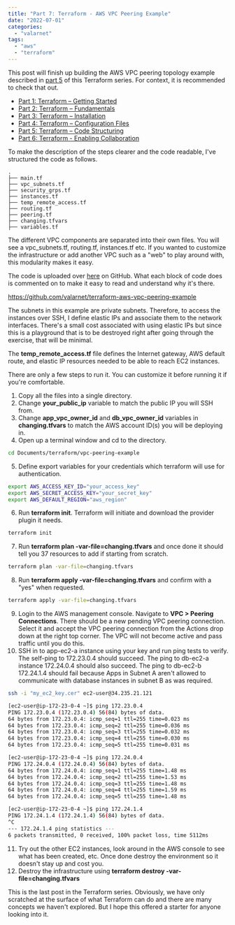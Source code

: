 ```yaml
---
title: "Part 7: Terraform - AWS VPC Peering Example"
date: "2022-07-01"
categories: 
  - "valarnet"
tags: 
  - "aws"
  - "terraform"
---
```


This post will finish up building the AWS VPC peering topology example described in [part 5](/posts/part-5-terraform-code-structuring/) of this Terraform series. For context, it is recommended to check that out.

- [Part 1: Terraform – Getting Started](/posts/20220520-part-1-getting-started-with-terraform-background/)
- [Part 2: Terraform – Fundamentals](/posts/20220521-part-2-terraform-fundamental-concepts/)
- [Part 3: Terraform – Installation](/posts/20220521-part-3-terraform-installation/)
- [Part 4: Terraform – Configuration Files](/posts/20220525-part-4-terraform-configuration-basics/)
- [Part 5: Terraform – Code Structuring](/posts/20220602-part-5-terraform-code-structuring/)
- [Part 6: Terraform - Enabling Collaboration](/posts/20220610-part-6-terraform-enabling-collaboration/)

To make the description of the steps clearer and the code readable, I've structured the code as follows.

```
.
├── main.tf
├── vpc_subnets.tf
├── security_grps.tf
├── instances.tf
├── temp_remote_access.tf
├── routing.tf
├── peering.tf
├── changing.tfvars
├── variables.tf
```

The different VPC components are separated into their own files. You will see a vpc_subnets.tf, routing.tf, instances.tf etc. If you wanted to customize the infrastructure or add another VPC such as a "web" to play around with, this modularity makes it easy.

The code is uploaded over [here](https://github.com/valarnet/terraform-aws-vpc-peering-example) on GitHub. What each block of code does is commented on to make it easy to read and understand why it's there.

https://github.com/valarnet/terraform-aws-vpc-peering-example

The subnets in this example are private subnets. Therefore, to access the instances over SSH, I define elastic IPs and associate them to the network interfaces. There's a small cost associated with using elastic IPs but since this is a playground that is to be destroyed right after going through the exercise, that will be minimal.

The **temp_remote_access.tf** file defines the Internet gateway, AWS default route, and elastic IP resources needed to be able to reach EC2 instances.

There are only a few steps to run it. You can customize it before running it if you're comfortable.

1. Copy all the files into a single directory.
2. Change **your_public_ip** variable to match the public IP you will SSH from.
3. Change **app_vpc_owner_id** and **db_vpc_owner_id** variables in **changing.tfvars** to match the AWS account ID(s) you will be deploying in.
4. Open up a terminal window and cd to the directory.
```bash
cd Documents/terraform/vpc-peering-example
```
5. Define export variables for your credentials which terraform will use for authentication.
```bash
export AWS_ACCESS_KEY_ID="your_access_key"
export AWS_SECRET_ACCESS_KEY="your_secret_key"
export AWS_DEFAULT_REGION="aws_region"
```
6. Run **terraform init**. Terraform will initiate and download the provider plugin it needs.
```bash
terraform init
```
7. Run **terraform plan -var-file=changing.tfvars** and once done it should tell you 37 resources to add if starting from scratch.
```bash
terraform plan -var-file=changing.tfvars
```
8. Run **terraform apply -var-file=changing.tfvars** and confirm with a "yes" when requested.
```bash
terraform apply -var-file=changing.tfvars
```
9. Login to the AWS management console. Navigate to **VPC > Peering Connections**. There should be a new pending VPC peering connection. Select it and accept the VPC peering connection from the Actions drop down at the right top corner. The VPC will not become active and pass traffic until you do this.
10. SSH in to app-ec2-a instance using your key and run ping tests to verify. The self-ping to 172.23.0.4 should succeed. The ping to db-ec2-a instance 172.24.0.4 should also succeed. The ping to db-ec2-b 172.24.1.4 should fail because Apps in Subnet A aren't allowed to communicate with database instances in subnet B as was required.
```bash
ssh -i "my_ec2_key.cer" ec2-user@34.235.21.121

[ec2-user@ip-172-23-0-4 ~]$ ping 172.23.0.4
PING 172.23.0.4 (172.23.0.4) 56(84) bytes of data.
64 bytes from 172.23.0.4: icmp_seq=1 ttl=255 time=0.023 ms
64 bytes from 172.23.0.4: icmp_seq=2 ttl=255 time=0.036 ms
64 bytes from 172.23.0.4: icmp_seq=3 ttl=255 time=0.032 ms
64 bytes from 172.23.0.4: icmp_seq=4 ttl=255 time=0.030 ms
64 bytes from 172.23.0.4: icmp_seq=5 ttl=255 time=0.031 ms

[ec2-user@ip-172-23-0-4 ~]$ ping 172.24.0.4
PING 172.24.0.4 (172.24.0.4) 56(84) bytes of data.
64 bytes from 172.24.0.4: icmp_seq=1 ttl=255 time=1.48 ms
64 bytes from 172.24.0.4: icmp_seq=2 ttl=255 time=1.53 ms
64 bytes from 172.24.0.4: icmp_seq=3 ttl=255 time=1.48 ms
64 bytes from 172.24.0.4: icmp_seq=4 ttl=255 time=1.59 ms
64 bytes from 172.24.0.4: icmp_seq=5 ttl=255 time=1.48 ms

[ec2-user@ip-172-23-0-4 ~]$ ping 172.24.1.4
PING 172.24.1.4 (172.24.1.4) 56(84) bytes of data.
^C
--- 172.24.1.4 ping statistics ---
6 packets transmitted, 0 received, 100% packet loss, time 5112ms
```
11. Try out the other EC2 instances, look around in the AWS console to see what has been created, etc. Once done destroy the environment so it doesn't stay up and cost you.
12. Destroy the infrastructure using **terraform destroy -var-file=changing.tfvars**

This is the last post in the Terraform series. Obviously, we have only scratched at the surface of what Terraform can do and there are many concepts we haven't explored. But I hope this offered a starter for anyone looking into it.

